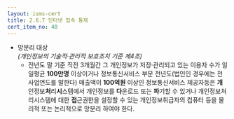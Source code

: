 ```yaml
---
layout: isms-cert
title: 2.6.7 인터넷 접속 통제
cert_item_no: 48
---
```


- 망분리 대상  
_(개인정보의 기술적·관리적 보호조치 기준 제4조)_  
  - 전년도 말 기준 직전 3개월간 그 개인정보가 저장·관리되고 있는 이용자 수가 일일평균 **100만명** 이상이거나 정보통신서비스 부문 전년도(법인인 경우에는 전 사업연도를 말한다) 매출액이 **100억원** 이상인 정보통신서비스 제공자등은 **개**인정보**처**리**시**스템에서 개인정보를 **다**운로드 또는 **파**기할 수 있거나 개인정보처리시스템에 대한 **접**근권한을 설정할 수 있는 개인정보취급자의 컴퓨터 등을 물리적 또는 논리적으로 망분리 하여야 한다.